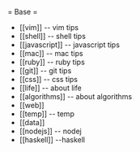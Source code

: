 = Base = 
  * [[vim]] -- vim tips
  * [[shell]] -- shell tips
  * [[javascript]] -- javascript tips
  * [[mac]] -- mac tips 
  * [[ruby]] -- ruby tips
  * [[git]] -- git tips
  * [[css]] -- css tips
  * [[life]] -- about life
  * [[algorithms]] -- about algorithms
  * [[web]]
  * [[temp]] -- temp
  * [[data]]
  * [[nodejs]] -- nodej
  * [[haskell]] --haskell
